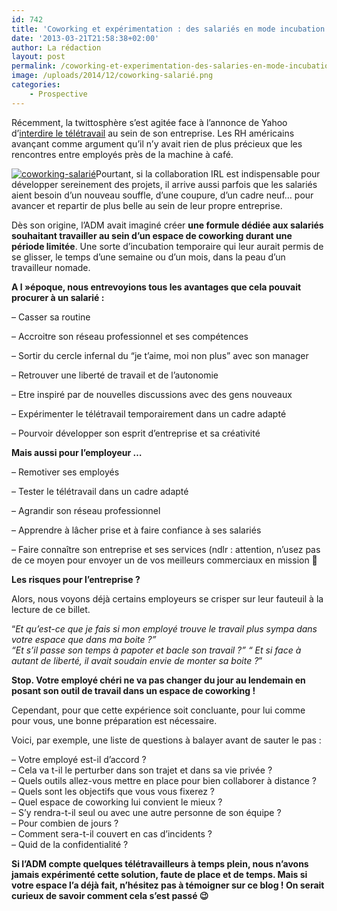 ```yaml
---
id: 742
title: 'Coworking et expérimentation : des salariés en mode incubation'
date: '2013-03-21T21:58:38+02:00'
author: La rédaction
layout: post
permalink: /coworking-et-experimentation-des-salaries-en-mode-incubation/
image: /uploads/2014/12/coworking-salarié.png
categories:
    - Prospective
---
```


Récemment, la twittosphère s’est agitée face à l’annonce de Yahoo d’[interdire le télétravail](http://www.lemonde.fr/economie/article/2013/02/27/la-directrice-de-yahoo-en-croisade-contre-le-teletravail_1839476_3234.html) au sein de son entreprise. Les RH américains avançant comme argument qu’il n’y avait rien de plus précieux que les rencontres entre employés près de la machine à café.

[![coworking-salarié](/uploads/2014/12/coworking-salarié.png)](/uploads/2014/12/coworking-salarié.png)Pourtant, si la collaboration IRL est indispensable pour développer sereinement des projets, il arrive aussi parfois que les salariés aient besoin d’un nouveau souffle, d’une coupure, d’un cadre neuf… pour avancer et repartir de plus belle au sein de leur propre entreprise.

Dès son origine, l’ADM avait imaginé créer **une formule dédiée aux salariés souhaitant travailler au sein d’un espace de coworking durant une période limitée**. Une sorte d’incubation temporaire qui leur aurait permis de se glisser, le temps d’une semaine ou d’un mois, dans la peau d’un travailleur nomade.

**A l »époque, nous entrevoyions tous les avantages que cela pouvait procurer à un salarié :**

– Casser sa routine

– Accroitre son réseau professionnel et ses compétences

– Sortir du cercle infernal du “je t’aime, moi non plus” avec son manager

– Retrouver une liberté de travail et de l’autonomie

– Etre inspiré par de nouvelles discussions avec des gens nouveaux

– Expérimenter le télétravail temporairement dans un cadre adapté

– Pourvoir développer son esprit d’entreprise et sa créativité

**Mais aussi pour l’employeur …**

– Remotiver ses employés

– Tester le télétravail dans un cadre adapté

– Agrandir son réseau professionnel

– Apprendre à lâcher prise et à faire confiance à ses salariés

– Faire connaître son entreprise et ses services (ndlr : attention, n’usez pas de ce moyen pour envoyer un de vos meilleurs commerciaux en mission 🙂

**Les risques pour l’entreprise ?**

Alors, nous voyons déjà certains employeurs se crisper sur leur fauteuil à la lecture de ce billet.

“*Et qu’est-ce que je fais si mon employé trouve le travail plus sympa dans votre espace que dans ma boite ?”*  
*“Et s’il passe son temps à papoter et bacle son travail ?” “ Et si face à autant de liberté, il avait soudain envie de monter sa boite ?*”

**Stop. Votre employé chéri ne va pas changer du jour au lendemain en posant son outil de travail dans un espace de coworking !**

Cependant, pour que cette expérience soit concluante, pour lui comme pour vous, une bonne préparation est nécessaire.

Voici, par exemple, une liste de questions à balayer avant de sauter le pas :

– Votre employé est-il d’accord ?  
– Cela va t-il le perturber dans son trajet et dans sa vie privée ?  
– Quels outils allez-vous mettre en place pour bien collaborer à distance ?  
– Quels sont les objectifs que vous vous fixerez ?  
– Quel espace de coworking lui convient le mieux ?  
– S’y rendra-t-il seul ou avec une autre personne de son équipe ?  
– Pour combien de jours ?  
– Comment sera-t-il couvert en cas d’incidents ?  
– Quid de la confidentialité ?

**Si l’ADM compte quelques télétravailleurs à temps plein, nous n’avons jamais expérimenté cette solution, faute de place et de temps. Mais si votre espace l’a déjà fait, n’hésitez pas à témoigner sur ce blog ! On serait curieux de savoir comment cela s’est passé 😉**

<div></div>